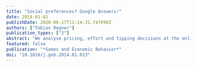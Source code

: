 ```yaml
---
title: "Social preferences? Google Answers!"
date: 2014-01-01
publishDate: 2020-06-17T11:14:31.747098Z
authors: ["Tobias Regner"]
publication_types: ["2"]
abstract: "We analyse pricing, effort and tipping decisions at the online service ‘Google Answers’. Users set a price for the answer to their question ex ante, and they can additionally tip the researcher who provided the answer ex post. A positive wage-effort relationship is frequently found in laboratory gift-exchange games, yet field evidence for reciprocity in two-stage settings (wage, effort) is mixed. Our field data confirms lab findings for the three-stage design (wage, effort, bonus). Tipping is motivated by reciprocity, but also by reputation concerns among frequent users. Moreover, researchers seem to adjust their effort based on the user’s previous tipping behaviour. An efficient sorting takes place when sufficient tip history is available. In addition, we analyse how tipping is adopted when the behavioural default is not to tip and suggest estimates for reciprocal and selfish (strategic and myopic) user types."
featured: false
publication: "*Games and Economic Behavior*"
doi: "10.1016/j.geb.2014.01.013"
---
```


